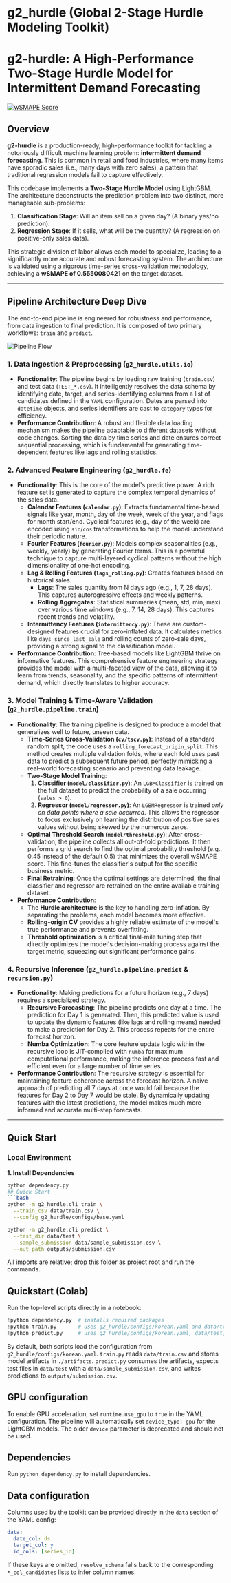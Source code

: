 
# g2_hurdle (Global 2-Stage Hurdle Modeling Toolkit)

# g2-hurdle: A High-Performance Two-Stage Hurdle Model for Intermittent Demand Forecasting

[![wSMAPE Score](https://img.shields.io/badge/wSMAPE-0.555008-blue)](https://dacon.io/)

## Overview

**g2-hurdle** is a production-ready, high-performance toolkit for tackling a notoriously difficult machine learning problem: **intermittent demand forecasting**. This is common in retail and food industries, where many items have sporadic sales (i.e., many days with zero sales), a pattern that traditional regression models fail to capture effectively.

This codebase implements a **Two-Stage Hurdle Model** using LightGBM. The architecture deconstructs the prediction problem into two distinct, more manageable sub-problems:

1.  **Classification Stage**: Will an item sell on a given day? (A binary yes/no prediction).
2.  **Regression Stage**: If it sells, what will be the quantity? (A regression on positive-only sales data).

This strategic division of labor allows each model to specialize, leading to a significantly more accurate and robust forecasting system. The architecture is validated using a rigorous time-series cross-validation methodology, achieving a **wSMAPE of 0.5550080421** on the target dataset.

---

## Pipeline Architecture Deep Dive

The end-to-end pipeline is engineered for robustness and performance, from data ingestion to final prediction. It is composed of two primary workflows: `train` and `predict`.

![Pipeline Flow](https://i.imgur.com/8z2k5oX.png)

### 1. Data Ingestion & Preprocessing (`g2_hurdle.utils.io`)

* **Functionality**: The pipeline begins by loading raw training (`train.csv`) and test data (`TEST_*.csv`). It intelligently resolves the data schema by identifying date, target, and series-identifying columns from a list of candidates defined in the `YAML` configuration. Dates are parsed into `datetime` objects, and series identifiers are cast to `category` types for efficiency.
* **Performance Contribution**: A robust and flexible data loading mechanism makes the pipeline adaptable to different datasets without code changes. Sorting the data by time series and date ensures correct sequential processing, which is fundamental for generating time-dependent features like lags and rolling statistics.

### 2. Advanced Feature Engineering (`g2_hurdle.fe`)

* **Functionality**: This is the core of the model's predictive power. A rich feature set is generated to capture the complex temporal dynamics of the sales data.
    * **Calendar Features (`calendar.py`)**: Extracts fundamental time-based signals like year, month, day of the week, week of the year, and flags for month start/end. Cyclical features (e.g., day of the week) are encoded using `sin`/`cos` transformations to help the model understand their periodic nature.
    * **Fourier Features (`fourier.py`)**: Models complex seasonalities (e.g., weekly, yearly) by generating Fourier terms. This is a powerful technique to capture multi-layered cyclical patterns without the high dimensionality of one-hot encoding.
    * **Lag & Rolling Features (`lags_rolling.py`)**: Creates features based on historical sales.
        * **Lags**: The sales quantity from N days ago (e.g., 1, 7, 28 days). This captures autoregressive effects and weekly patterns.
        * **Rolling Aggregates**: Statistical summaries (mean, std, min, max) over various time windows (e.g., 7, 14, 28 days). This captures recent trends and volatility.
    * **Intermittency Features (`intermittency.py`)**: These are custom-designed features crucial for zero-inflated data. It calculates metrics like `days_since_last_sale` and rolling counts of zero-sale days, providing a strong signal to the classification model.
* **Performance Contribution**: Tree-based models like LightGBM thrive on informative features. This comprehensive feature engineering strategy provides the model with a multi-faceted view of the data, allowing it to learn from trends, seasonality, and the specific patterns of intermittent demand, which directly translates to higher accuracy.

### 3. Model Training & Time-Aware Validation (`g2_hurdle.pipeline.train`)

* **Functionality**: The training pipeline is designed to produce a model that generalizes well to future, unseen data.
    * **Time-Series Cross-Validation (`cv/tscv.py`)**: Instead of a standard random split, the code uses a `rolling_forecast_origin_split`. This method creates multiple validation folds, where each fold uses past data to predict a subsequent future period, perfectly mimicking a real-world forecasting scenario and preventing data leakage.
    * **Two-Stage Model Training**:
        1.  **Classifier (`model/classifier.py`)**: An `LGBMClassifier` is trained on the full dataset to predict the probability of a sale occurring (`sales > 0`).
        2.  **Regressor (`model/regressor.py`)**: An `LGBMRegressor` is trained *only on data points where a sale occurred*. This allows the regressor to focus exclusively on learning the distribution of positive sales values without being skewed by the numerous zeros.
    * **Optimal Threshold Search (`model/threshold.py`)**: After cross-validation, the pipeline collects all out-of-fold predictions. It then performs a grid search to find the optimal probability threshold (e.g., 0.45 instead of the default 0.5) that minimizes the overall wSMAPE score. This fine-tunes the classifier's output for the specific business metric.
    * **Final Retraining**: Once the optimal settings are determined, the final classifier and regressor are retrained on the entire available training dataset.
* **Performance Contribution**:
    * The **Hurdle architecture** is the key to handling zero-inflation. By separating the problems, each model becomes more effective.
    * **Rolling-origin CV** provides a highly reliable estimate of the model's true performance and prevents overfitting.
    * **Threshold optimization** is a critical final-mile tuning step that directly optimizes the model's decision-making process against the target metric, squeezing out significant performance gains.

### 4. Recursive Inference (`g2_hurdle.pipeline.predict` & `recursion.py`)

* **Functionality**: Making predictions for a future horizon (e.g., 7 days) requires a specialized strategy.
    * **Recursive Forecasting**: The pipeline predicts one day at a time. The prediction for Day 1 is generated. Then, this predicted value is used to update the dynamic features (like lags and rolling means) needed to make a prediction for Day 2. This process repeats for the entire forecast horizon.
    * **Numba Optimization**: The core feature update logic within the recursive loop is JIT-compiled with `numba` for maximum computational performance, making the inference process fast and efficient even for a large number of time series.
* **Performance Contribution**: The recursive strategy is essential for maintaining feature coherence across the forecast horizon. A naive approach of predicting all 7 days at once would fail because the features for Day 2 to Day 7 would be stale. By dynamically updating features with the latest predictions, the model makes much more informed and accurate multi-step forecasts.

---

## Quick Start

### Local Environment

**1. Install Dependencies**
```bash
python dependency.py
## Quick Start
```bash
python -m g2_hurdle.cli train \
  --train_csv data/train.csv \
  --config g2_hurdle/configs/base.yaml

python -m g2_hurdle.cli predict \
  --test_dir data/test \
  --sample_submission data/sample_submission.csv \
  --out_path outputs/submission.csv
```
All imports are relative; drop this folder as project root and run the commands.

## Quickstart (Colab)

Run the top-level scripts directly in a notebook:

```python
!python dependency.py  # installs required packages
!python train.py       # uses g2_hurdle/configs/korean.yaml and data/train.csv
!python predict.py     # uses g2_hurdle/configs/korean.yaml, data/test, and data/sample_submission.csv
```

By default, both scripts load the configuration from `g2_hurdle/configs/korean.yaml`.
`train.py` reads `data/train.csv` and stores model artifacts in `./artifacts`.
`predict.py` consumes the artifacts, expects test files in `data/test` with a
`data/sample_submission.csv`, and writes predictions to `outputs/submission.csv`.

## GPU configuration

To enable GPU acceleration, set `runtime.use_gpu` to `true` in the YAML
configuration. The pipeline will automatically set `device_type: gpu` for the
LightGBM models. The older `device` parameter is deprecated and should not be
used.

## Dependencies

Run `python dependency.py` to install dependencies.


## Data configuration

Columns used by the toolkit can be provided directly in the `data` section of the
YAML config:

```yaml
data:
  date_col: ds
  target_col: y
  id_cols: [series_id]
```

If these keys are omitted, `resolve_schema` falls back to the corresponding
`*_col_candidates` lists to infer column names.
